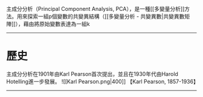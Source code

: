 主成分分析（Principal Component Analysis, PCA），是一種[[多變量分析]]方法。用來探索一組p個變數的共變異結構（[[多變量分析 - 共變異數|共變異數矩陣]]），藉由將原始變數表達為一組k

- - -
# 歷史
主成分分析在1901年由Karl Pearson首次提出，並且在1930年代由Harold Hotelling進一步發展。
![[Karl Pearson.png|400]]
【Karl Pearson, 1857-1936】
- - -
